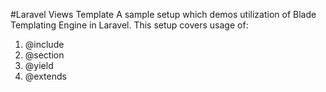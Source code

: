 #Laravel Views Template
A sample setup which demos utilization of Blade Templating Engine in Laravel.
This setup covers usage of:
1. @include
3. @section
3. @yield
2. @extends
